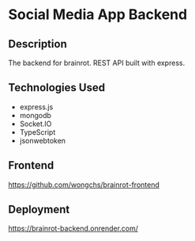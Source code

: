 # Social Media App Backend

## Description
The backend for brainrot. REST API built with express.

## Technologies Used
- express.js
- mongodb
- Socket.IO
- TypeScript
- jsonwebtoken

## Frontend
https://github.com/wongchs/brainrot-frontend

## Deployment
https://brainrot-backend.onrender.com/
